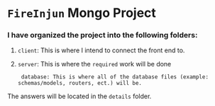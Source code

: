 # `FireInjun` Mongo Project



### I have organized the project into the following folders:
1. `client`: This is where I intend to connect the front end to.

1. `server`: This is where the `required` work will be done

        database: This is where all of the database files (example: schemas/models, routers, ect.) will be.



The answers will be located in the `details` folder.
